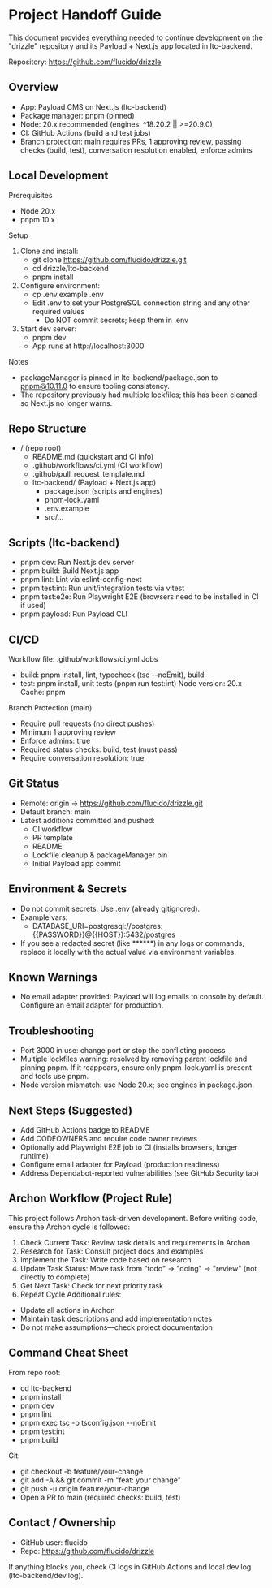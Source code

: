 # Project Handoff Guide

This document provides everything needed to continue development on the "drizzle" repository and its Payload + Next.js app located in ltc-backend.

Repository: https://github.com/flucido/drizzle


## Overview
- App: Payload CMS on Next.js (ltc-backend)
- Package manager: pnpm (pinned)
- Node: 20.x recommended (engines: ^18.20.2 || >=20.9.0)
- CI: GitHub Actions (build and test jobs)
- Branch protection: main requires PRs, 1 approving review, passing checks (build, test), conversation resolution enabled, enforce admins


## Local Development
Prerequisites
- Node 20.x
- pnpm 10.x

Setup
1) Clone and install:
   - git clone https://github.com/flucido/drizzle.git
   - cd drizzle/ltc-backend
   - pnpm install
2) Configure environment:
   - cp .env.example .env
   - Edit .env to set your PostgreSQL connection string and any other required values
     - Do NOT commit secrets; keep them in .env
3) Start dev server:
   - pnpm dev
   - App runs at http://localhost:3000

Notes
- packageManager is pinned in ltc-backend/package.json to pnpm@10.11.0 to ensure tooling consistency.
- The repository previously had multiple lockfiles; this has been cleaned so Next.js no longer warns.


## Repo Structure
- / (repo root)
  - README.md (quickstart and CI info)
  - .github/workflows/ci.yml (CI workflow)
  - .github/pull_request_template.md
  - ltc-backend/ (Payload + Next.js app)
    - package.json (scripts and engines)
    - pnpm-lock.yaml
    - .env.example
    - src/...


## Scripts (ltc-backend)
- pnpm dev: Run Next.js dev server
- pnpm build: Build Next.js app
- pnpm lint: Lint via eslint-config-next
- pnpm test:int: Run unit/integration tests via vitest
- pnpm test:e2e: Run Playwright E2E (browsers need to be installed in CI if used)
- pnpm payload: Run Payload CLI


## CI/CD
Workflow file: .github/workflows/ci.yml
Jobs
- build: pnpm install, lint, typecheck (tsc --noEmit), build
- test: pnpm install, unit tests (pnpm run test:int)
Node version: 20.x
Cache: pnpm

Branch Protection (main)
- Require pull requests (no direct pushes)
- Minimum 1 approving review
- Enforce admins: true
- Required status checks: build, test (must pass)
- Require conversation resolution: true


## Git Status
- Remote: origin → https://github.com/flucido/drizzle.git
- Default branch: main
- Latest additions committed and pushed:
  - CI workflow
  - PR template
  - README
  - Lockfile cleanup & packageManager pin
  - Initial Payload app commit


## Environment & Secrets
- Do not commit secrets. Use .env (already gitignored).
- Example vars:
  - DATABASE_URI=postgresql://postgres:{{PASSWORD}}@{{HOST}}:5432/postgres
- If you see a redacted secret (like ******) in any logs or commands, replace it locally with the actual value via environment variables.


## Known Warnings
- No email adapter provided: Payload will log emails to console by default. Configure an email adapter for production.


## Troubleshooting
- Port 3000 in use: change port or stop the conflicting process
- Multiple lockfiles warning: resolved by removing parent lockfile and pinning pnpm. If it reappears, ensure only pnpm-lock.yaml is present and tools use pnpm.
- Node version mismatch: use Node 20.x; see engines in package.json.


## Next Steps (Suggested)
- Add GitHub Actions badge to README
- Add CODEOWNERS and require code owner reviews
- Optionally add Playwright E2E job to CI (installs browsers, longer runtime)
- Configure email adapter for Payload (production readiness)
- Address Dependabot-reported vulnerabilities (see GitHub Security tab)


## Archon Workflow (Project Rule)
This project follows Archon task-driven development. Before writing code, ensure the Archon cycle is followed:
1) Check Current Task: Review task details and requirements in Archon
2) Research for Task: Consult project docs and examples
3) Implement the Task: Write code based on research
4) Update Task Status: Move task from "todo" → "doing" → "review" (not directly to complete)
5) Get Next Task: Check for next priority task
6) Repeat Cycle
Additional rules:
- Update all actions in Archon
- Maintain task descriptions and add implementation notes
- Do not make assumptions—check project documentation


## Command Cheat Sheet
From repo root:
- cd ltc-backend
- pnpm install
- pnpm dev
- pnpm lint
- pnpm exec tsc -p tsconfig.json --noEmit
- pnpm test:int
- pnpm build

Git:
- git checkout -b feature/your-change
- git add -A && git commit -m "feat: your change"
- git push -u origin feature/your-change
- Open a PR to main (required checks: build, test)


## Contact / Ownership
- GitHub user: flucido
- Repo: https://github.com/flucido/drizzle

If anything blocks you, check CI logs in GitHub Actions and local dev.log (ltc-backend/dev.log).
